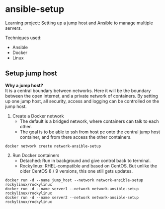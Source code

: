 # ansible-setup
Learning project: Setting up a jump host and Ansible to manage multiple servers.

Techniques used:
* Ansible
* Docker
* Linux

## Setup jump host
**Why a jump host?**  
It is a central boundary between networks. Here it will be the boundary between the open internet, and a private network of containers. By setting up one jump host, all security, access and logging can be controlled on the jump host. 

1. Create a Docker network
    * The default is a bridged network, where containers can talk to each other. 
    * The goal is to be able to ssh from host pc onto the central jump host container, and from there access the other containers.  

```
docker network create network-ansible-setup
```

2. Run Docker containers
    * Detached: Run in background and give control back to terminal.
    * Rockylinux: RHEL-compatible and based on CentOS. But unlike the older CentOS 8 / 9 versions, this one still gets updates. 

```
docker run -d --name jump_host --network network-ansible-setup rockylinux/rockylinux
docker run -d --name server1 --network network-ansible-setup rockylinux/rockylinux
docker run -d --name server2 --network network-ansible-setup rockylinux/rockylinux
```